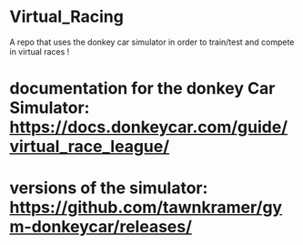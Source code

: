 # Virtual_Racing
A repo that uses the donkey car simulator in order to train/test and compete in virtual races !

# documentation for the donkey Car Simulator: https://docs.donkeycar.com/guide/virtual_race_league/
# versions of the simulator: https://github.com/tawnkramer/gym-donkeycar/releases/
